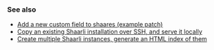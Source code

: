 

### See also

- [Add a new custom field to shaares (example patch)](https://gist.github.com/nodiscc/8b0194921f059d7b9ad89a581ecd482c)
- [Copy an existing Shaarli installation over SSH, and serve it locally](https://gist.github.com/nodiscc/ed161c66e5b028b5299b0a3733d01c77)
- [Create multiple Shaarli instances, generate an HTML index of them](https://gist.github.com/nodiscc/52e711cda3bc47717c16065231cf6b20)
